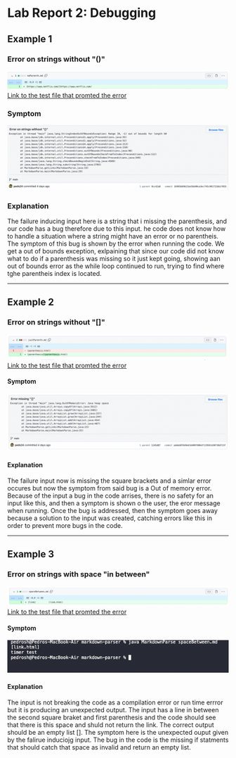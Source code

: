 # Lab Report 2: Debugging
## Example 1
### Error on strings without "()"
![error()](LabReport2_images/error1.png)
[Link to the test file that promted the error](https://github.com/peds24/markdown-parser/blob/16965b69b21be5bb90ca3ec745c901722bb1f035/noParenth.md)

### Symptom
![ouput1](LabReport2_images/output1.png)

### Explanation 
The failure inducing input here is a string that i missing the parenthesis, and our code has a bug therefore due to this input. he code does not know how to handle a situation where a string might have an error or no parentheis. The symptom of this bug is shown by the error when running the code. We get a out of bounds exception, exlpaining that since our code did not know what to do if a parenthesis was missing so it just kept going, showing aan out of bounds error as the while loop continued to run, trying to find where tghe parentheis index is located.

***
## Example 2
### Error on strings without "[]"
![error[]](LabReport2_images/error2.png)
[Link to the test file that promted the error](https://github.com/peds24/markdown-parser/blob/addeb07649e63d409f806df129581d30738d723f/justParenth.md)

#### Symptom
![ouput2](LabReport2_images/output2.png)

#### Explanation 
The failure input now is missing the square brackets and a simlar error occures but now the symptom from said bug is a Out of memory error. Because of the input a bug in the code arrises, there is no safety for an input like this, and then a symptom is shown o the user, the eror message when running. Once the bug is addressed, then the symptom goes away because a solution to the input was created, catching errors like this in order to prevent more bugs in the code.

***
## Example 3
### Error on strings with space "in between"
![spaceError](LabReport2_images/error3.png)
[Link to the test file that promted the error](https://github.com/peds24/markdown-parser/blob/c430fa89f03a6383d4b77ac2485af86b43ed9cff/spaceBetween.md)

#### Symptom
![ouput3](LabReport2_images/output3.png)

#### Explanation 
The input is not breaking the code as a compilation error or run time errror but it is producing an unexpected output. The input has a line in between the second square braket and first parenthesis and the code should see that there is this space and shuld not return the link. The correct output should be an empty list []. The symptom here is the unexpected ouput given by the falirue induciojg input. The bug in the code is the missing if statments that should catch that space as invalid and return an empty list.

